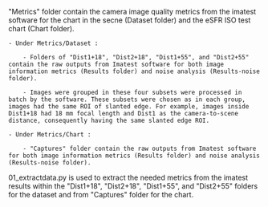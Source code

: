 "Metrics" folder contain the camera image quality metrics from the imatest software for the chart in the secne (Dataset folder) and the eSFR ISO test chart (Chart folder). 

    - Under Metrics/Dataset : 

        - Folders of "Dist1+18", "Dist2+18", "Dist1+55", and "Dist2+55" contain the raw outputs from Imatest software for both image information metrics (Results folder) and noise analysis (Results-noise folder).

        - Images were grouped in these four subsets were processed in batch by the software. These subsets were chosen as in each group, images had the same ROI of slanted edge. For example, images inside Dist1+18 had 18 mm focal length and Dist1 as the camera-to-scene distance, consequently having the same slanted edge ROI.

    - Under Metrics/Chart :

        - "Captures" folder contain the raw outputs from Imatest software for both image information metrics (Results folder) and noise analysis (Results-noise folder).

01_extractdata.py is used to extract the needed metrics from the imatest results within the "Dist1+18", "Dist2+18", "Dist1+55", and "Dist2+55" folders for the dataset and from "Captures" folder for the chart. 
